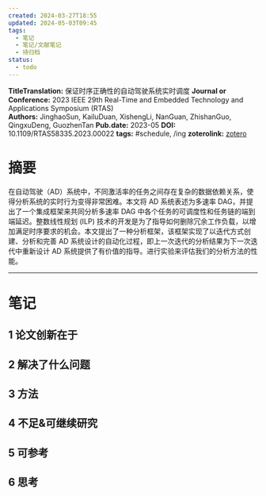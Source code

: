 ```yaml
---
created: 2024-03-27T18:55
updated: 2024-05-03T09:45
tags:
  - 笔记
  - 笔记/文献笔记
  - 待归档
status:
  - todo
---
```

 



**TitleTranslation:**  保证时序正确性的自动驾驶系统实时调度
**Journal or Conference:**   2023 IEEE 29th Real-Time and Embedded Technology and Applications Symposium (RTAS)  
**Authors:**  JinghaoSun, KailuDuan, XishengLi, NanGuan, ZhishanGuo, QingxuDeng, GuozhenTan
**Pub.date:**  2023-05
**DOI:**  10.1109/RTAS58335.2023.00022
**tags:** #schedule, /ing
**zoterolink:**  [zotero](zotero://select/library/items/ZZ9936VR)

# 摘要

在自动驾驶（AD）系统中，不同激活率的任务之间存在复杂的数据依赖关系，使得分析系统的实时行为变得非常困难。本文将 AD 系统表述为多速率 DAG，并提出了一个集成框架来共同分析多速率 DAG 中各个任务的可调度性和任务链的端到端延迟。整数线性规划 (ILP) 技术的开发是为了指导如何删除冗余工作负载，以增加满足时序要求的机会。本文提出了一种分析框架，该框架实现了以迭代方式创建、分析和完善 AD 系统设计的自动化过程，即上一次迭代的分析结果为下一次迭代中重新设计 AD 系统提供了有价值的指导。进行实验来评估我们的分析方法的性能。







***

# 笔记

## 1 论文创新在于

## 2 解决了什么问题

## 3 方法

## 4 不足&可继续研究

## 5 可参考

## 6 思考
